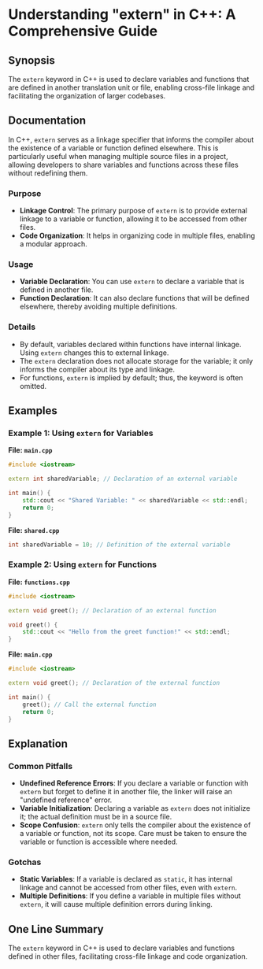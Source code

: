 <!--
Meta Description: # Understanding "extern" in C++: A Comprehensive Guide ## Synopsis The `extern` keyword in C++ is used to declare variables and functions that are def...
Meta Keywords: extern, variable, file, function, linkage
-->

# Understanding "extern" in C++: A Comprehensive Guide

## Synopsis
The `extern` keyword in C++ is used to declare variables and functions that are defined in another translation unit or file, enabling cross-file linkage and facilitating the organization of larger codebases.

## Documentation
In C++, `extern` serves as a linkage specifier that informs the compiler about the existence of a variable or function defined elsewhere. This is particularly useful when managing multiple source files in a project, allowing developers to share variables and functions across these files without redefining them.

### Purpose
- **Linkage Control**: The primary purpose of `extern` is to provide external linkage to a variable or function, allowing it to be accessed from other files.
- **Code Organization**: It helps in organizing code in multiple files, enabling a modular approach.

### Usage
- **Variable Declaration**: You can use `extern` to declare a variable that is defined in another file.
- **Function Declaration**: It can also declare functions that will be defined elsewhere, thereby avoiding multiple definitions.

### Details
- By default, variables declared within functions have internal linkage. Using `extern` changes this to external linkage.
- The `extern` declaration does not allocate storage for the variable; it only informs the compiler about its type and linkage.
- For functions, `extern` is implied by default; thus, the keyword is often omitted.

## Examples

### Example 1: Using `extern` for Variables
**File: `main.cpp`**
```cpp
#include <iostream>

extern int sharedVariable; // Declaration of an external variable

int main() {
    std::cout << "Shared Variable: " << sharedVariable << std::endl;
    return 0;
}
```

**File: `shared.cpp`**
```cpp
int sharedVariable = 10; // Definition of the external variable
```

### Example 2: Using `extern` for Functions
**File: `functions.cpp`**
```cpp
#include <iostream>

extern void greet(); // Declaration of an external function

void greet() {
    std::cout << "Hello from the greet function!" << std::endl;
}
```

**File: `main.cpp`**
```cpp
#include <iostream>

extern void greet(); // Declaration of the external function

int main() {
    greet(); // Call the external function
    return 0;
}
```

## Explanation
### Common Pitfalls
- **Undefined Reference Errors**: If you declare a variable or function with `extern` but forget to define it in another file, the linker will raise an "undefined reference" error.
- **Variable Initialization**: Declaring a variable as `extern` does not initialize it; the actual definition must be in a source file.
- **Scope Confusion**: `extern` only tells the compiler about the existence of a variable or function, not its scope. Care must be taken to ensure the variable or function is accessible where needed.

### Gotchas
- **Static Variables**: If a variable is declared as `static`, it has internal linkage and cannot be accessed from other files, even with `extern`.
- **Multiple Definitions**: If you define a variable in multiple files without `extern`, it will cause multiple definition errors during linking.

## One Line Summary
The `extern` keyword in C++ is used to declare variables and functions defined in other files, facilitating cross-file linkage and code organization.